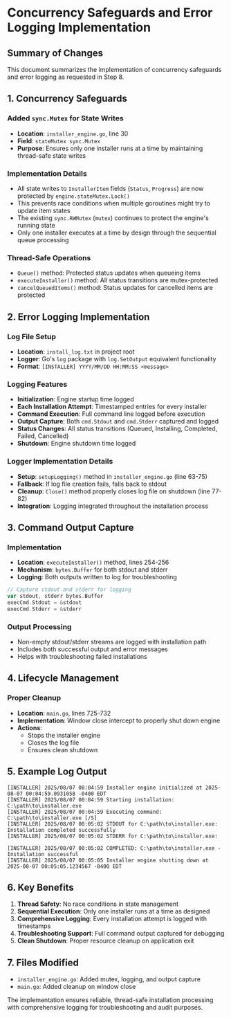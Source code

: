# Concurrency Safeguards and Error Logging Implementation

## Summary of Changes

This document summarizes the implementation of concurrency safeguards and error logging as requested in Step 8.

## 1. Concurrency Safeguards

### Added `sync.Mutex` for State Writes
- **Location**: `installer_engine.go`, line 30
- **Field**: `stateMutex sync.Mutex`
- **Purpose**: Ensures only one installer runs at a time by maintaining thread-safe state writes

### Implementation Details
- All state writes to `InstallerItem` fields (`Status`, `Progress`) are now protected by `engine.stateMutex.Lock()`
- This prevents race conditions when multiple goroutines might try to update item states
- The existing `sync.RWMutex` (`mutex`) continues to protect the engine's running state
- Only one installer executes at a time by design through the sequential queue processing

### Thread-Safe Operations
- `Queue()` method: Protected status updates when queueing items
- `executeInstaller()` method: All status transitions are mutex-protected
- `cancelQueuedItems()` method: Status updates for cancelled items are protected

## 2. Error Logging Implementation

### Log File Setup
- **Location**: `install_log.txt` in project root
- **Logger**: Go's `log` package with `log.SetOutput` equivalent functionality
- **Format**: `[INSTALLER] YYYY/MM/DD HH:MM:SS <message>`

### Logging Features
- **Initialization**: Engine startup time logged
- **Each Installation Attempt**: Timestamped entries for every installer
- **Command Execution**: Full command line logged before execution
- **Output Capture**: Both `cmd.Stdout` and `cmd.Stderr` captured and logged
- **Status Changes**: All status transitions (Queued, Installing, Completed, Failed, Cancelled)
- **Shutdown**: Engine shutdown time logged

### Logger Implementation Details
- **Setup**: `setupLogging()` method in `installer_engine.go` (line 63-75)
- **Fallback**: If log file creation fails, falls back to stdout
- **Cleanup**: `Close()` method properly closes log file on shutdown (line 77-82)
- **Integration**: Logging integrated throughout the installation process

## 3. Command Output Capture

### Implementation
- **Location**: `executeInstaller()` method, lines 254-256
- **Mechanism**: `bytes.Buffer` for both stdout and stderr
- **Logging**: Both outputs written to log for troubleshooting

```go
// Capture stdout and stderr for logging
var stdout, stderr bytes.Buffer
execCmd.Stdout = &stdout
execCmd.Stderr = &stderr
```

### Output Processing
- Non-empty stdout/stderr streams are logged with installation path
- Includes both successful output and error messages
- Helps with troubleshooting failed installations

## 4. Lifecycle Management

### Proper Cleanup
- **Location**: `main.go`, lines 725-732
- **Implementation**: Window close intercept to properly shut down engine
- **Actions**: 
  - Stops the installer engine
  - Closes the log file
  - Ensures clean shutdown

## 5. Example Log Output

```
[INSTALLER] 2025/08/07 00:04:59 Installer engine initialized at 2025-08-07 00:04:59.0931058 -0400 EDT
[INSTALLER] 2025/08/07 00:04:59 Starting installation: C:\path\to\installer.exe
[INSTALLER] 2025/08/07 00:04:59 Executing command: C:\path\to\installer.exe [/S]
[INSTALLER] 2025/08/07 00:05:02 STDOUT for C:\path\to\installer.exe:
Installation completed successfully
[INSTALLER] 2025/08/07 00:05:02 STDERR for C:\path\to\installer.exe:

[INSTALLER] 2025/08/07 00:05:02 COMPLETED: C:\path\to\installer.exe - Installation successful
[INSTALLER] 2025/08/07 00:05:05 Installer engine shutting down at 2025-08-07 00:05:05.1234567 -0400 EDT
```

## 6. Key Benefits

1. **Thread Safety**: No race conditions in state management
2. **Sequential Execution**: Only one installer runs at a time as designed
3. **Comprehensive Logging**: Every installation attempt is logged with timestamps
4. **Troubleshooting Support**: Full command output captured for debugging
5. **Clean Shutdown**: Proper resource cleanup on application exit

## 7. Files Modified

- `installer_engine.go`: Added mutex, logging, and output capture
- `main.go`: Added cleanup on window close

The implementation ensures reliable, thread-safe installation processing with comprehensive logging for troubleshooting and audit purposes.

